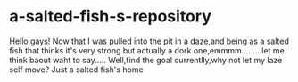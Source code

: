 # a-salted-fish-s-repository
Hello,gays!
Now that I was pulled into the pit in a daze,and being as a salted fish that thinks it's very strong but actually a dork one,emmmm.........let me think baout waht to say.....
Well,find the goal currentlly,why not let my laze self move?
Just a salted fish's home
